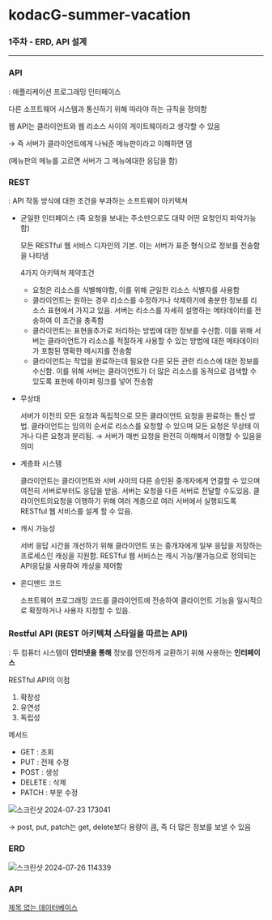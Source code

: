 # kodacG-summer-vacation

### 1주차 - ERD, API 설계


---

### API

: 애플리케이션 프로그래밍 인터페이스

다른 소프트웨어 시스템과 통신하기 위해 따라야 하는 규칙을 정의함

웹 API는 클라이언트와 웹 리소스 사이의 게이트웨이라고 생각할 수 있음

→ 즉 서버가 클라이언트에게 나눠준 메뉴판이라고 이해하면 댐

(메뉴판의 메뉴를 고르면 서버가 그 메뉴에대한 응답을 함)

### REST

: API 작동 방식에 대한 조건을 부과하는 소프트웨어 아키텍쳐

- 균일한 인터페이스 (즉 요청을 보내는 주소만으로도 대략 어떤 요청인지 파악가능함)
    
    모든 RESTful 웹 서비스 디자인의 기본. 이는 서버가 표준 형식으로 정보를 전송함을 나타냄
    
    4가지 아키텍쳐 제약조건
    
    - 요청은 리소스를 식별해야함, 이를 위해 균일한 리소스 식별자를 사용함
    - 클라이언트는 원하는 경우 리소스를 수정하거나 삭제하기에 충분한 정보를 리소스 표현에서 가지고 있음. 서버는 리소스를 자세히 설명하는 메타데이터를 전송하여 이 조건을 충족함
    - 클라이언트는 표현을추가로 처리하는 방법에 대한 정보를 수신함. 이를 위해 서버는 클라이언트가 리소스를 적절하게 사용할 수 있는 방법에 대한 메타데이터가 포함된 명확한 메시지를 전송함
    - 클라이언트는 작업을 완료하는데 필요한 다른 모든 관련 리소스에 대한 정보를 수신함. 이를 위해 서버는 클라이언트가 더 많은 리소스를 동적으로 검색할 수 있도록 표현에 하이퍼 링크를 넣어 전송함
- 무상태
    
    서버가 이전의 모든 요청과 독립적으로 모든 클라이언트 요청을 완료하는 통신 방법. 클라이언트는 임의의 순서로 리소스를 요청할 수 있으며 모든 요청은 무상태 이거나 다른 요청과 분리됨. → 서버가 매번 요청을 완전히 이해해서 이행할 수 있음을 의미
    
- 계층화 시스템
    
    클라이언트는 클라이언트와 서버 사이의 다른 승인된 중개자에게 연결할 수 있으며 여전히 서버로부터도 응답을 받음. 서버는 요청을 다른 서버로 전달할 수도있음. 클라이언트의요청을 이행하기 위해 여러 계층으로 여러 서버에서 실행되도록 RESTful 웹 서비스를 설계 할 수 있음.  
    
- 캐시 가능성
    
    서버 응답 시간을 개선하기 위해 클라이언트 또는 중개자에게 일부 응답을 저장하는 프로세스인 캐싱을 지원함. RESTful 웹 서비스는 캐시 가능/불가능으로 정의되는 API응답을 사용하여 캐싱을 제어함
    
- 온디맨드 코드
    
    소프트웨어 프로그래밍 코드를 클라이언트에 전송하여 클라이언트 기능을 일시적으로 확장하거나 사용자 지정할 수 있음.
    

### Restful API (REST 아키텍쳐 스타일을 따르는 API)

: 두 컴퓨터 시스템이 **인터넷을 통해** 정보를 안전하게 교환하기 위해 사용하는 **인터페이스**

RESTful API의 이점

1. 확장성
2. 유연성
3. 독립성

메서드

- GET : 조회
- PUT : 전제 수정
- POST : 생성
- DELETE : 삭제
- PATCH : 부분 수정

![스크린샷 2024-07-23 173041](https://github.com/user-attachments/assets/f4eeb82b-fca7-4f43-8c75-e0fca6788010)

→ post, put, patch는 get, delete보다 용량이 큼, 즉 더 많은 정보를 보낼 수 있음

### ERD


![스크린샷 2024-07-26 114339](https://github.com/user-attachments/assets/b8d3cd07-2f9b-4018-9e1c-a6a858ea6f40)


### API
[제목 없는 데이터베이스](https://www.notion.so/dc193a226de74e1a9b072922f378b6df?pvs=21)


